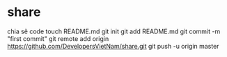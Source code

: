share
=====

chia sẽ code
touch README.md
git init
git add README.md
git commit -m "first commit"
git remote add origin https://github.com/DevelopersVietNam/share.git
git push -u origin master
